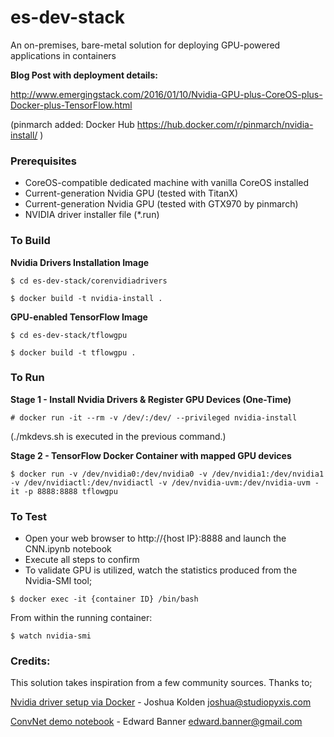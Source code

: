 # es-dev-stack
An on-premises, bare-metal solution for deploying GPU-powered applications in containers

**Blog Post with deployment details:**

http://www.emergingstack.com/2016/01/10/Nvidia-GPU-plus-CoreOS-plus-Docker-plus-TensorFlow.html 

(pinmarch added: Docker Hub https://hub.docker.com/r/pinmarch/nvidia-install/ )

### Prerequisites

- CoreOS-compatible dedicated machine with vanilla CoreOS installed
- Current-generation Nvidia GPU (tested with TitanX)
- Current-generation Nvidia GPU (tested with GTX970 by pinmarch)
- NVIDIA driver installer file (*.run)

### To Build

**Nvidia Drivers Installation Image**

```
$ cd es-dev-stack/corenvidiadrivers
```

```
$ docker build -t nvidia-install .
```

**GPU-enabled TensorFlow Image**

```
$ cd es-dev-stack/tflowgpu
```

```
$ docker build -t tflowgpu .
```

### To Run

**Stage 1 - Install Nvidia Drivers & Register GPU Devices (One-Time)**

```
# docker run -it --rm -v /dev/:/dev/ --privileged nvidia-install
```

(./mkdevs.sh is executed in the previous command.)

**Stage 2 - TensorFlow Docker Container with mapped GPU devices**

```
$ docker run -v /dev/nvidia0:/dev/nvidia0 -v /dev/nvidia1:/dev/nvidia1 -v /dev/nvidiactl:/dev/nvidiactl -v /dev/nvidia-uvm:/dev/nvidia-uvm -it -p 8888:8888 tflowgpu
```

### To Test

- Open your web browser to http://{host IP}:8888 and launch the CNN.ipynb notebook
- Execute all steps to confirm
- To validate GPU is utilized, watch the statistics produced from the Nvidia-SMI tool;

```
$ docker exec -it {container ID} /bin/bash
```

From within the running container:
```
$ watch nvidia-smi
```

### Credits:
This solution takes inspiration from a few community sources. Thanks to;

[Nvidia driver setup via Docker](https://github.com/StudioPyxis/coreos-nvidia/blob/master/Dockerfile) - Joshua Kolden joshua@studiopyxis.com

[ConvNet demo notebook](https://github.com/ebanner/tensorflow-tutorials/blob/master/mnist/CNN.ipynb) - Edward Banner edward.banner@gmail.com
